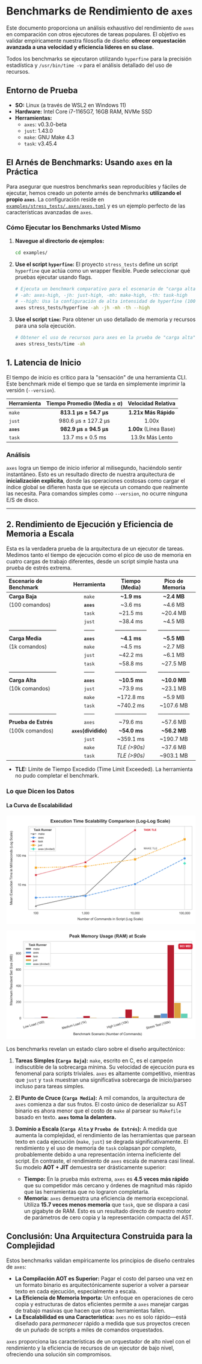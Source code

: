 # Benchmarks de Rendimiento de `axes`

Este documento proporciona un análisis exhaustivo del rendimiento de `axes` en comparación con otros ejecutores de tareas populares. El objetivo es validar empíricamente nuestra filosofía de diseño: **ofrecer orquestación avanzada a una velocidad y eficiencia líderes en su clase.**

Todos los benchmarks se ejecutaron utilizando `hyperfine` para la precisión estadística y `/usr/bin/time -v` para el análisis detallado del uso de recursos.

## Entorno de Prueba

* **SO:** Linux (a través de WSL2 en Windows 11)
* **Hardware:** Intel Core i7-1165G7, 16GB RAM, NVMe SSD
* **Herramientas:**
  * `axes`: v0.3.0-beta
  * `just`: 1.43.0
  * `make`: GNU Make 4.3
  * `task`: v3.45.4

## El Arnés de Benchmarks: Usando `axes` en la Práctica

Para asegurar que nuestros benchmarks sean reproducibles y fáciles de ejecutar, hemos creado un potente arnés de benchmarks **utilizando el propio `axes`**. La configuración reside en [`examples/stress_tests/.axes/axes.toml`](../../examples/stress_tests/.axes/axes.toml) y es un ejemplo perfecto de las características avanzadas de `axes`.

### Cómo Ejecutar los Benchmarks Usted Mismo

1. **Navegue al directorio de ejemplos:**

    ```sh
    cd examples/
    ```

2. **Use el script `hyperfine`:** El proyecto `stress_tests` define un script `hyperfine` que actúa como un wrapper flexible. Puede seleccionar qué pruebas ejecutar usando flags.

    ```sh
    # Ejecuta un benchmark comparativo para el escenario de "carga alta"
    # -ah: axes-high, -jh: just-high, -mh: make-high, -th: task-high
    # --high: Usa la configuración de alta intensidad de hyperfine (100 ejecuciones)
    axes stress_tests/hyperfine -ah -jh -mh -th --high
    ```

3. **Use el script `time`:** Para obtener un uso detallado de memoria y recursos para una sola ejecución.

    ```sh
    # Obtener el uso de recursos para axes en la prueba de "carga alta"
    axes stress_tests/time -ah
    ```

## 1. Latencia de Inicio

El tiempo de inicio es crítico para la "sensación" de una herramienta CLI. Este benchmark mide el tiempo que se tarda en simplemente imprimir la versión (`--version`).

| Herramienta | Tiempo Promedio (Media ± σ) | Velocidad Relativa |
| :--- | :---: | :---: |
| `make` | **813.1 µs ± 54.7 µs** | **1.21x Más Rápido** |
| `just` | 980.6 µs ± 127.2 µs | 1.00x |
| **`axes`** | **982.9 µs ± 94.5 µs** | **1.00x** (Línea Base) |
| `task` | 13.7 ms ± 0.5 ms | 13.9x Más Lento |

### Análisis

`axes` logra un tiempo de inicio inferior al milisegundo, haciéndolo sentir instantáneo. Esto es un resultado directo de nuestra arquitectura de **inicialización explícita**, donde las operaciones costosas como cargar el índice global se difieren hasta que se ejecuta un comando que realmente las necesita. Para comandos simples como `--version`, no ocurre ninguna E/S de disco.

---

## 2. Rendimiento de Ejecución y Eficiencia de Memoria a Escala

Esta es la verdadera prueba de la arquitectura de un ejecutor de tareas. Medimos tanto el tiempo de ejecución como el pico de uso de memoria en cuatro cargas de trabajo diferentes, desde un script simple hasta una prueba de estrés extrema.

| Escenario de Benchmark |    Herramienta   | Tiempo (Media)  |  Pico de Memoria |
|:-----------------------|:----------------:|:---------------:|:---------------:|
|    **Carga Baja**      |   `make`   | **~1.9 ms** | **~2.4 MB**     |
|    (100 comandos)      | **`axes`** |   ~3.6 ms     |   ~4.6 MB     |
|                        |   `task`   |   ~21.5 ms    |   ~20.4 MB    |
|                        |   `just`   |   ~38.4 ms    |   ~4.5 MB     |
|     ―――――――――          |     ――     |    ――――――     |    ――――――     |
|  **Carga Media**       | **`axes`** | **~4.1 ms** | **~5.5 MB**     |
|    (1k comandos)       |   `make`   |   ~4.5 ms     |   ~2.7 MB     |
|                        |   `just`   |   ~42.2 ms    |   ~6.1 MB     |
|                        |   `task`   |   ~58.8 ms    |   ~27.5 MB    |
|     ―――――――――          |     ――     |    ――――――     |    ――――――     |
|   **Carga Alta**       | **`axes`** | **~10.5 ms**| **~10.0 MB**    |
|    (10k comandos)      |   `just`   |   ~73.9 ms    |   ~23.1 MB    |
|                        |   `make`   |   ~172.8 ms   |   ~5.9 MB     |
|                        |   `task`   |   ~740.2 ms   |   ~107.6 MB   |
|     ―――――――――          |     ――     |    ――――――     |    ――――――     |
|  **Prueba de Estrés**  |   `axes`   |   ~79.6 ms    |   ~57.6 MB    |
|   (100k comandos)      | **`axes`(dividido)** | **~54.0 ms**| **~56.2 MB**    |
|                        |   `just`   |   ~359.1 ms   |   ~190.7 MB   |
|                        |   `make`   | *TLE (>90s)*  |   ~37.6 MB    |
|                        |   `task`   | *TLE (>90s)*  |   ~903.1 MB   |

* **TLE:** Límite de Tiempo Excedido (Time Limit Exceeded). La herramienta no pudo completar el benchmark.

### Lo que Dicen los Datos

#### **La Curva de Escalabilidad**

![Gráfico de Curva de Escalabilidad](../../media/benchmark_execution_time.png)

![Gráfico de Curva de Uso Máximo de Memoria](../../media/benchmark_peak_memory.png)

Los benchmarks revelan un estado claro sobre el diseño arquitectónico:

1. **Tareas Simples (`Carga Baja`):** `make`, escrito en C, es el campeón indiscutible de la sobrecarga mínima. Su velocidad de ejecución pura es fenomenal para scripts triviales. `axes` es altamente competitivo, mientras que `just` y `task` muestran una significativa sobrecarga de inicio/parseo incluso para tareas simples.

2. **El Punto de Cruce (`Carga Media`):** A mil comandos, la arquitectura de `axes` comienza a dar sus frutos. El costo único de deserializar su AST binario es ahora menor que el costo de `make` al parsear su `Makefile` basado en texto. **`axes` toma la delantera.**

3. **Dominio a Escala (`Carga Alta` y `Prueba de Estrés`):** A medida que aumenta la complejidad, el rendimiento de las herramientas que parsean texto en cada ejecución (`make`, `just`) se degrada significativamente. El rendimiento y el uso de memoria de `task` colapsan por completo, probablemente debido a una representación interna ineficiente del script. En contraste, el rendimiento de `axes` escala de manera casi lineal. Su modelo **AOT + JIT** demuestra ser drásticamente superior:
    * **Tiempo:** En la prueba más extrema, `axes` es **4.5 veces más rápido** que su competidor más cercano y órdenes de magnitud más rápido que las herramientas que no lograron completarla.
    * **Memoria:** `axes` demuestra una eficiencia de memoria excepcional. Utiliza **15.7 veces menos memoria** que `task`, que se dispara a casi un gigabyte de RAM. Esto es un resultado directo de nuestro motor de parámetros de cero copia y la representación compacta del AST.

## Conclusión: Una Arquitectura Construida para la Complejidad

Estos benchmarks validan empíricamente los principios de diseño centrales de `axes`:

* **La Compilación AOT es Superior:** Pagar el costo del parseo una vez en un formato binario es arquitectónicamente superior a volver a parsear texto en cada ejecución, especialmente a escala.
* **La Eficiencia de Memoria Importa:** Un enfoque en operaciones de cero copia y estructuras de datos eficientes permite a `axes` manejar cargas de trabajo masivas que hacen que otras herramientas fallen.
* **La Escalabilidad es una Característica:** `axes` no es solo rápido—está diseñado para *permanecer* rápido a medida que sus proyectos crecen de un puñado de scripts a miles de comandos orquestados.

`axes` proporciona las características de un orquestador de alto nivel con el rendimiento y la eficiencia de recursos de un ejecutor de bajo nivel, ofreciendo una solución sin compromisos.
